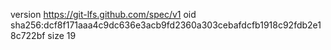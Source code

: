 version https://git-lfs.github.com/spec/v1
oid sha256:dcf8f171aaa4c9dc636e3acb9fd2360a303cebafdcfb1918c92fdb2e18c722bf
size 19
